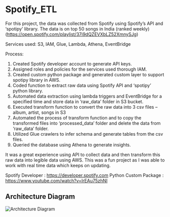 # Spotify_ETL

For this project, the data was collected from Spotify using Spotify’s API and ‘spotipy’ library.
The data is on top 50 songs in India (ranked weekly)
(https://open.spotify.com/playlist/37i9dQZEVXbLZ52XmnySJg)

Services used:
S3, IAM, Glue, Lambda, Athena, EventBridge

Process:
1. Created Spotify developer account to generate API keys.
2. Assigned roles and policies for the services used thorough IAM.
3. Created custom python package and generated custom layer to support spotipy library in AWS.
4. Coded function to extract raw data using Spotify API and ‘spotipy’ python library.
5. Automated data extraction using lambda triggers and EventBridge for a specified time and store data in ‘raw_data’ folder in S3 bucket.
6. Executed transform function to convert the raw data into 3 csv files – album, artist, songs in S3
7. Automated the process of transform function and to copy the transformed files into ‘processed_data’ folder and delete the data from ‘raw_data’ folder.
8. Utilized Glue crawlers to infer schema and generate tables from the csv files.
9. Queried the database using Athena to generate insights.

It was a great experience using API to collect data and then transform this raw data into legible data using AWS. This was a fun project as I was able to work with real time data which keeps on updating.

Spotify Developer : https://developer.spotify.com
Python Custom Package : https://www.youtube.com/watch?v=lrEAu75zhNI

## Architecture Diagram

![Architecture Diagram](https://github.com/ParthDodia/Spotify_ETL/assets/88946343/7a7378fb-8478-4501-a271-dc04e76526ae)
